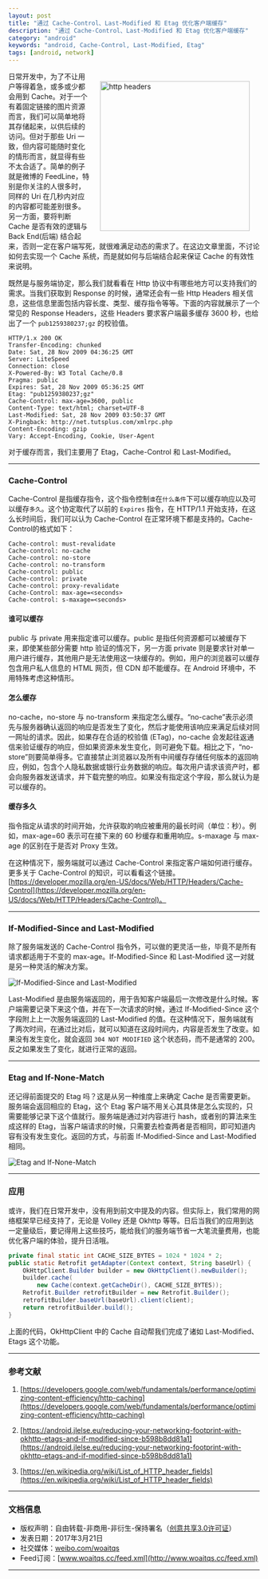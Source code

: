 ```yaml
---
layout: post
title: "通过 Cache-Control、Last-Modified 和 Etag 优化客户端缓存"
description: "通过 Cache-Control、Last-Modified 和 Etag 优化客户端缓存"
category: "android"
keywords: "android, Cache-Control, Last-Modified, Etag"
tags: [android, network]
---
```



<img src="http://o8p68x17d.bkt.clouddn.com/http-cache-control-highlight.png" alt="http headers" title="http headers" width="300" height="300" align="right" vspace="20" hspace="20"/>

日常开发中，为了不让用户等得着急，或多或少都会用到 Cache。对于一个有着固定链接的图片资源而言，我们可以简单地将其存储起来，以供后续的访问。但对于那些 Uri 一致，但内容可能随时变化的情形而言，就显得有些不太合适了。简单的例子就是微博的 FeedLine，特别是你关注的人很多时，同样的 Uri 在几秒内对应的内容都可能差别很多。另一方面，要将判断 Cache 是否有效的逻辑与 Back End(后端) 结合起来，否则一定在客户端写死，就很难满足动态的需求了。在这边文章里面，不讨论如何去实现一个 Cache 系统，而是就如何与后端结合起来保证 Cache 的有效性来说明。

<!--more-->

既然是与服务端协定，那么我们就看看在 Http 协议中有哪些地方可以支持我们的需求。当我们获取到 Response 的时候，通常还会有一些 Http Headers 相关信息，这些信息里面包括内容长度、类型、缓存指令等等。下面的内容就展示了一个常见的 Response Headers，这些 Headers 要求客户端最多缓存 3600 秒，也给出了一个 `pub1259380237;gz` 的校验值。

```text
HTTP/1.x 200 OK
Transfer-Encoding: chunked
Date: Sat, 28 Nov 2009 04:36:25 GMT
Server: LiteSpeed
Connection: close
X-Powered-By: W3 Total Cache/0.8
Pragma: public
Expires: Sat, 28 Nov 2009 05:36:25 GMT
Etag: "pub1259380237;gz"
Cache-Control: max-age=3600, public
Content-Type: text/html; charset=UTF-8
Last-Modified: Sat, 28 Nov 2009 03:50:37 GMT
X-Pingback: http://net.tutsplus.com/xmlrpc.php
Content-Encoding: gzip
Vary: Accept-Encoding, Cookie, User-Agent
```


对于缓存而言，我们主要用了 Etag，Cache-Control 和 Last-Modified。

------------------

### Cache-Control

Cache-Control 是指缓存指令，这个指令控制`谁`在`什么条件`下可以缓存响应以及可以缓存`多久`。这个协定取代了以前的 `Expires` 指令，在 HTTP/1.1 开始支持，在这么长时间后，我们可以认为 Cache-Control 在正常环境下都是支持的。Cache-Control的格式如下：

```text
Cache-control: must-revalidate
Cache-control: no-cache
Cache-control: no-store
Cache-control: no-transform
Cache-control: public
Cache-control: private
Cache-control: proxy-revalidate
Cache-Control: max-age=<seconds>
Cache-control: s-maxage=<seconds>
```

#### 谁可以缓存

public 与 private 用来指定谁可以缓存。public 是指任何资源都可以被缓存下来，即使某些部分需要 http 验证的情况下，另一方面 private 则是要求针对单一用户进行缓存，其他用户是无法使用这一块缓存的。例如，用户的浏览器可以缓存包含用户私人信息的 HTML 网页，但 CDN 却不能缓存。在 Android 环境中，不用特殊考虑这种情形。

#### 怎么缓存

no-cache，no-store 与 no-transform 来指定怎么缓存。“no-cache”表示必须先与服务器确认返回的响应是否发生了变化，然后才能使用该响应来满足后续对同一网址的请求。因此，如果存在合适的校验值 (ETag)，no-cache 会发起往返通信来验证缓存的响应，但如果资源未发生变化，则可避免下载。相比之下，“no-store”则要简单得多。它直接禁止浏览器以及所有中间缓存存储任何版本的返回响应，例如，包含个人隐私数据或银行业务数据的响应。每次用户请求该资产时，都会向服务器发送请求，并下载完整的响应。如果没有指定这个字段，那么就认为是可以缓存的。

#### 缓存多久

指令指定从请求的时间开始，允许获取的响应被重用的最长时间（单位：秒）。例如，max-age=60 表示可在接下来的 60 秒缓存和重用响应。s-maxage 与 max-age 的区别在于是否对 Proxy 生效。

在这种情况下，服务端就可以通过 Cache-Control 来指定客户端如何进行缓存。更多关于 Cache-Control 的知识，可以看看这个链接。[https://developer.mozilla.org/en-US/docs/Web/HTTP/Headers/Cache-Control](https://developer.mozilla.org/en-US/docs/Web/HTTP/Headers/Cache-Control)。

------------------

### If-Modified-Since and Last-Modified

除了服务端发送的 Cache-Control 指令外，可以做的更灵活一些，毕竟不是所有请求都适用于不变的 max-age。If-Modified-Since 和 Last-Modified 这一对就是另一种灵活的解决方案。

![If-Modified-Since and Last-Modified](http://o8p68x17d.bkt.clouddn.com/If-Modified-Since-and-Last-Modified.png)

Last-Modified 是由服务端返回的，用于告知客户端最后一次修改是什么时候。客户端需要记录下来这个值，并在下一次请求的时候，通过 If-Modified-Since 这个字段附上上一次服务端返回的 Last-Modified 的值。在这种情况下，服务端就有了两次时间，在通过比对后，就可以知道在这段时间内，内容是否发生了改变。如果没有发生变化，就会返回 `304 NOT MODIFIED` 这个状态码，而不是通常的 200。反之如果发生了变化，就进行正常的返回。

------------------

### Etag and If-None-Match

还记得前面提交的 Etag 吗？这是从另一种维度上来确定 Cache 是否需要更新。服务端会返回相应的 Etag，这个 Etag 客户端不用关心其具体是怎么实现的，只需要能够记录下这个值就行。服务端是通过对内容进行 hash，或者别的算法来生成这样的 Etag，当客户端请求的时候，只需要去检查两者是否相同，即可知道内容有没有发生变化。返回的方式，与前面 If-Modified-Since and Last-Modified 相同。

![Etag and If-None-Match](http://o8p68x17d.bkt.clouddn.com/Etag-and-If-None-Match.png)

------------------

### 应用

或许，我们在日常开发中，没有用到前文中提及的内容。但实际上，我们常用的网络框架早已经支持了，无论是 Volley 还是 Okhttp 等等。日后当我们的应用到达一定量级后，要记得用上这些技巧，能给我们的服务端节省一大笔流量费用，也能优化客户端的体验，提升日活哦。

```java
private final static int CACHE_SIZE_BYTES = 1024 * 1024 * 2;
public static Retrofit getAdapter(Context context, String baseUrl) {
    OkHttpClient.Builder builder = new OkHttpClient().newBuilder();
    builder.cache(
        new Cache(context.getCacheDir(), CACHE_SIZE_BYTES));
    Retrofit.Builder retrofitBuilder = new Retrofit.Builder();
    retrofitBuilder.baseUrl(baseUrl).client(client);
    return retrofitBuilder.build();
}
```

上面的代码，OkHttpClient 中的 Cache 自动帮我们完成了诸如 Last-Modified、Etags 这个功能。

------------------

### 参考文献

1. [https://developers.google.com/web/fundamentals/performance/optimizing-content-efficiency/http-caching](https://developers.google.com/web/fundamentals/performance/optimizing-content-efficiency/http-caching)

2. [https://android.jlelse.eu/reducing-your-networking-footprint-with-okhttp-etags-and-if-modified-since-b598b8dd81a1](https://android.jlelse.eu/reducing-your-networking-footprint-with-okhttp-etags-and-if-modified-since-b598b8dd81a1)

3. [https://en.wikipedia.org/wiki/List_of_HTTP_header_fields](https://en.wikipedia.org/wiki/List_of_HTTP_header_fields)


--------------

### 文档信息

* 版权声明：自由转载-非商用-非衍生-保持署名（[创意共享3.0许可证](http://creativecommons.org/licenses/by-nc-nd/3.0/deed.zh)）
* 发表日期：2017年3月21日
* 社交媒体：[weibo.com/woaitqs](http://weibo.com/woaitqs)
* Feed订阅：[www.woaitqs.cc/feed.xml](http://www.woaitqs.cc/feed.xml)

------------------------
